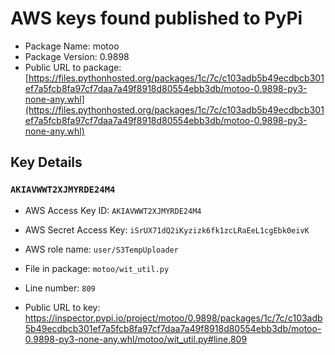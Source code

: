 # AWS keys found published to PyPi

* Package Name: motoo
* Package Version: 0.9898
* Public URL to package: [https://files.pythonhosted.org/packages/1c/7c/c103adb5b49ecdbcb301ef7a5fcb8fa97cf7daa7a49f8918d80554ebb3db/motoo-0.9898-py3-none-any.whl](https://files.pythonhosted.org/packages/1c/7c/c103adb5b49ecdbcb301ef7a5fcb8fa97cf7daa7a49f8918d80554ebb3db/motoo-0.9898-py3-none-any.whl)

## Key Details

### `AKIAVWWT2XJMYRDE24M4`

* AWS Access Key ID: `AKIAVWWT2XJMYRDE24M4`
* AWS Secret Access Key: `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` 
* AWS role name: `user/S3TempUploader`
* File in package: `motoo/wit_util.py`
* Line number: `809`

* Public URL to key: https://inspector.pypi.io/project/motoo/0.9898/packages/1c/7c/c103adb5b49ecdbcb301ef7a5fcb8fa97cf7daa7a49f8918d80554ebb3db/motoo-0.9898-py3-none-any.whl/motoo/wit_util.py#line.809


